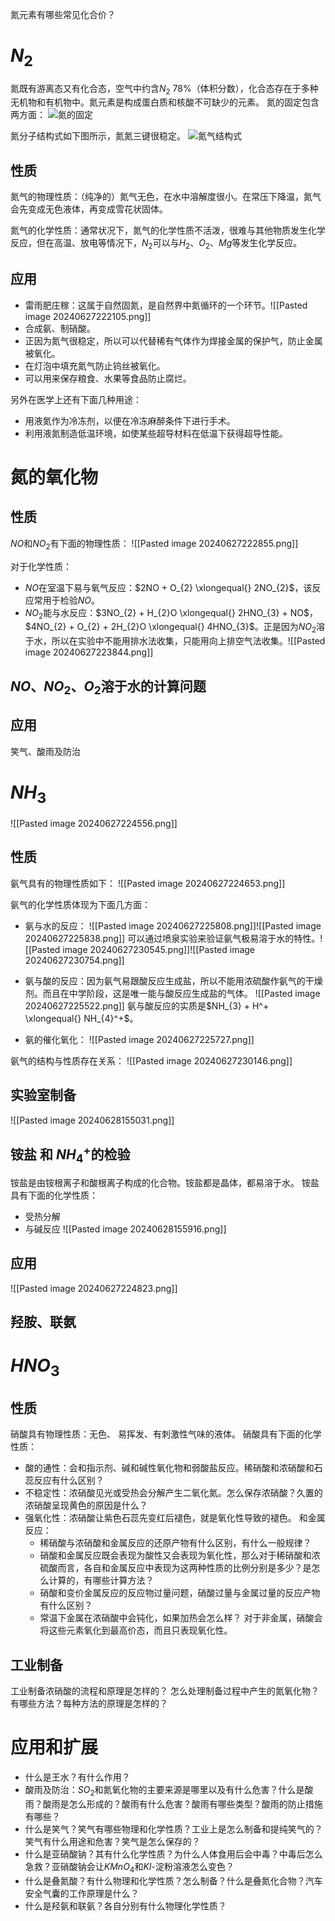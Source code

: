 
氮元素有哪些常见化合价？

# $N_{2}$
氮既有游离态又有化合态，空气中约含$N_{2}$ 78%（体积分数），化合态存在于多种无机物和有机物中。氮元素是构成蛋白质和核酸不可缺少的元素。
氮的固定包含两方面：
![氮的固定](https://m.hxzxs.cn/uploads/image/20211103/1635902071860520.png)


氮分子结构式如下图所示，氮氮三键很稳定。
![氮气结构式](https://general.chemistrysteps.com/wp-content/uploads/2023/12/N2-nitrogen-Lewis-structure.png)

## 性质
氮气的物理性质：（纯净的）氮气无色，在水中溶解度很小。在常压下降温，氮气会先变成无色液体，再变成雪花状固体。

氮气的化学性质：通常状况下，氮气的化学性质不活泼，很难与其他物质发生化学反应，但在高温、放电等情况下，$N_{2}$可以与$H_{2}$、$O_{2}$、$Mg$等发生化学反应。

## 应用

* 雷雨肥庄稼：这属于自然固氮，是自然界中氮循环的一个环节。![[Pasted image 20240627222105.png]]
* 合成氨、制硝酸。
* 正因为氮气很稳定，所以可以代替稀有气体作为焊接金属的保护气，防止金属被氧化。
* 在灯泡中填充氮气防止钨丝被氧化。
* 可以用来保存粮食、水果等食品防止腐烂。

另外在医学上还有下面几种用途：
* 用液氮作为冷冻剂，以便在冷冻麻醉条件下进行手术。
* 利用液氮制造低温环境，如使某些超导材料在低温下获得超导性能。

# 氮的氧化物

## 性质
$NO$和$NO_{2}$有下面的物理性质：
![[Pasted image 20240627222855.png]]

对于化学性质：
* $NO$在室温下易与氧气反应：$2NO + O_{2} \xlongequal{} 2NO_{2}$，该反应常用于检验$NO$。
* $NO_{2}$能与水反应：$3NO_{2} + H_{2}O \xlongequal{} 2HNO_{3} + NO$，$4NO_{2} + O_{2} + 2H_{2}O \xlongequal{} 4HNO_{3}$。正是因为$NO_{2}$溶于水，所以在实验中不能用排水法收集，只能用向上排空气法收集。![[Pasted image 20240627223844.png]]

## $NO$、$NO_{2}$、$O_{2}$溶于水的计算问题


## 应用
笑气、酸雨及防治

# $NH_{3}$
![[Pasted image 20240627224556.png]]

## 性质
氨气具有的物理性质如下：
![[Pasted image 20240627224653.png]]

氨气的化学性质体现为下面几方面：
* 氨与水的反应：
  ![[Pasted image 20240627225808.png]]![[Pasted image 20240627225838.png]] 
  可以通过喷泉实验来验证氨气极易溶于水的特性。![[Pasted image 20240627230545.png]]![[Pasted image 20240627230754.png]]

* 氨与酸的反应：因为氨气易跟酸反应生成盐，所以不能用浓硫酸作氨气的干燥剂。而且在中学阶段，这是唯一能与酸反应生成盐的气体。
  ![[Pasted image 20240627225522.png]]
  氨与酸反应的实质是$NH_{3} + H^+ \xlongequal{} NH_{4}^+$。
* 氨的催化氧化：
  ![[Pasted image 20240627225727.png]]

氨气的结构与性质存在关系：
![[Pasted image 20240627230146.png]]

## 实验室制备
![[Pasted image 20240628155031.png]]

## 铵盐 和 $NH_{4}^+$的检验
铵盐是由铵根离子和酸根离子构成的化合物。铵盐都是晶体，都易溶于水。
铵盐具有下面的化学性质：
* 受热分解
* 与碱反应
![[Pasted image 20240628155916.png]]
## 应用
![[Pasted image 20240627224823.png]]

## 羟胺、联氨


# $HNO_{3}$

## 性质
硝酸具有物理性质：无色、 易挥发、有刺激性气味的液体。
硝酸具有下面的化学性质：
* 酸的通性：会和指示剂、碱和碱性氧化物和弱酸盐反应。稀硝酸和浓硝酸和石蕊反应有什么区别？
* 不稳定性：浓硝酸见光或受热会分解产生二氧化氮。怎么保存浓硝酸？久置的浓硝酸呈现黄色的原因是什么？
* 强氧化性：浓硝酸让紫色石蕊先变红后褪色，就是氧化性导致的褪色。
  和金属反应：
  * 稀硝酸与浓硝酸和金属反应的还原产物有什么区别，有什么一般规律？
  * 硝酸和金属反应既会表现为酸性又会表现为氧化性，那么对于稀硝酸和浓硫酸而言，各自和金属反应中表现为这两种性质的比例分别是多少？是怎么计算的，有哪些计算方法？
  * 硝酸和变价金属反应的反应物过量问题，硝酸过量与金属过量的反应产物有什么区别？
  * 常温下金属在浓硝酸中会钝化，如果加热会怎么样？
  对于非金属，硝酸会将这些元素氧化到最高价态，而且只表现氧化性。
  
## 工业制备
工业制备浓硝酸的流程和原理是怎样的？
怎么处理制备过程中产生的氮氧化物？有哪些方法？每种方法的原理是怎样的？

# 应用和扩展
* 什么是王水？有什么作用？
* 酸雨及防治：$SO_2$和氮氧化物的主要来源是哪里以及有什么危害？什么是酸雨？酸雨是怎么形成的？酸雨有什么危害？酸雨有哪些类型？酸雨的防止措施有哪些？
* 什么是笑气？笑气有哪些物理和化学性质？工业上是怎么制备和提纯笑气的？笑气有什么用途和危害？笑气是怎么保存的？
* 什么是亚硝酸钠？其有什么化学性质？为什么人体食用后会中毒？中毒后怎么急救？亚硝酸钠会让$KMnO_{4}$和$KI$-淀粉溶液怎么变色？
* 什么是叠氮酸？有什么物理和化学性质？怎么制备？什么是叠氮化合物？汽车安全气囊的工作原理是什么？
* 什么是羟氨和联氨？各自分别有什么物理化学性质？
